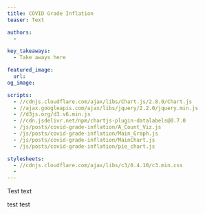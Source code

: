 ```yaml
---
title: COVID Grade Inflation
teaser: Text

authors:
  - 

key_takeaways:
  - Take aways here

featured_image:
  url: 
og_image: 

scripts:
  - //cdnjs.cloudflare.com/ajax/libs/Chart.js/2.8.0/Chart.js
  - //ajax.googleapis.com/ajax/libs/jquery/2.2.0/jquery.min.js
  - //d3js.org/d3.v6.min.js
  - //cdn.jsdelivr.net/npm/chartjs-plugin-datalabels@0.7.0
  - /js/posts/covid-grade-inflation/A_Count_Viz.js
  - /js/posts/covid-grade-inflation/Main_Graph.js
  - /js/posts/covid-grade-inflation/MainChart.js
  - /js/posts/covid-grade-inflation/pie_chart.js

stylesheets:
  - //cdnjs.cloudflare.com/ajax/libs/c3/0.4.10/c3.min.css
  - 
---
```


Test text


<div class = "bubbleChart">
  <canvas id="bubble-chart"></canvas>
</div>

test test

<div class = "main graph">
  <canvas id = "main-graph"></canvas>
</div>

<script src="C:/Users/Lindsey/Desktop/Daily-Bruin/the-stack/js/posts/covid-grade-inflation/A_Count_Viz.js"></script>

<div class = "main chart">
  <canvas id = "main-chart"></canvas>
</div>

<script src="/Users/luoziqing/the-stack/js/posts/covid-grade-inflation/MainChart.js"></script>


<div class = "pie chart">
  <canvas id = "pie-chart"></canvas>
</div>

<script src="/Users/luoziqing/the-stack/js/posts/covid-grade-inflation/pie_chart.js"></script>